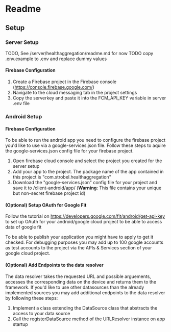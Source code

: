 # Readme

## Setup

### Server Setup

TODO, See /server/healthaggregation/readme.md for now
TODO copy .env.example to .env and replace dummy values

#### Firebase Configuration

1. Create a Firebase project in the Firebase console (https://console.firebase.google.com/)
2. Navigate to the cloud messaging tab in the project settings
3. Copy the serverkey and paste it into the FCM_API_KEY variable in server .env file


### Android Setup

#### Firebase Configuration

To be able to run the android app you need to configure the firebase project you'd like to use via a google-services.json file. 
Follow these steps to aquire the google-services.json config file for your firebase project.

1. Open firebase cloud console and select the project you created for the server setup
2. Add your app to the project. The package name of the app contained in this project is "com.strobel.healthaggregation"
3. Download the "google-services.json" config file for your project and save it to /client-android/app/ (**Warning**: This file contains your unique but non-secret firebase project id)


#### (Optional) Setup OAuth for Google Fit

Follow the tutorial on https://developers.google.com/fit/android/get-api-key to set up OAuth for your android/google cloud project to be able to access data of google fit

To be able to publish your application you might have to apply to get it checked.
For debugging purposes you may add up to 100 google accounts as test accounts to the project via the APIs & Services section of your google cloud project.


#### (Optional) Add Endpoints to the data resolver

The data resolver takes the requested URL and possible arguements, accesses the corresponding data on the device and returns them to the framework.
If you'd like to use other datasources than the already implemented sources you may add additional endpoints to the data resolver by following these steps:

1. Implement a class extending the DataSource class that abstracts the access to your data source
2. Call the registerDataSource method of the URLResolver instance on app startup
